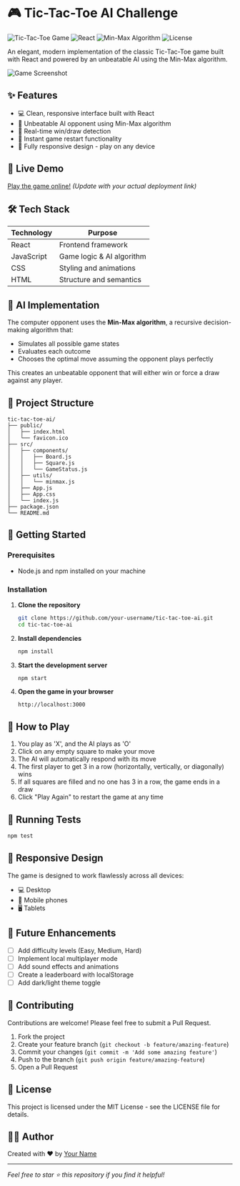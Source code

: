 # 🎮 Tic-Tac-Toe AI Challenge

![Tic-Tac-Toe Game](https://img.shields.io/badge/Game-Tic--Tac--Toe-blue)
![React](https://img.shields.io/badge/Built%20with-React-61DAFB?logo=react)
![Min-Max Algorithm](https://img.shields.io/badge/AI-Min--Max%20Algorithm-red)
![License](https://img.shields.io/badge/License-MIT-green)

An elegant, modern implementation of the classic Tic-Tac-Toe game built with React and powered by an unbeatable AI using the Min-Max algorithm.

![Game Screenshot](./screenshot.png)

## ✨ Features

- 💻 Clean, responsive interface built with React
- 🧠 Unbeatable AI opponent using Min-Max algorithm
- 🎯 Real-time win/draw detection
- 🔄 Instant game restart functionality
- 📱 Fully responsive design - play on any device

## 🚀 Live Demo

[Play the game online!](https://your-username.github.io/tic-tac-toe-ai/) *(Update with your actual deployment link)*

## 🛠️ Tech Stack

| Technology | Purpose |
|------------|---------|
| React | Frontend framework |
| JavaScript | Game logic & AI algorithm |
| CSS | Styling and animations |
| HTML | Structure and semantics |

## 🤖 AI Implementation

The computer opponent uses the **Min-Max algorithm**, a recursive decision-making algorithm that:
- Simulates all possible game states
- Evaluates each outcome
- Chooses the optimal move assuming the opponent plays perfectly

This creates an unbeatable opponent that will either win or force a draw against any player.

## 📂 Project Structure

```
tic-tac-toe-ai/
├── public/
│   ├── index.html
│   └── favicon.ico
├── src/
│   ├── components/
│   │   ├── Board.js
│   │   ├── Square.js
│   │   └── GameStatus.js
│   ├── utils/
│   │   └── minmax.js
│   ├── App.js
│   ├── App.css
│   └── index.js
├── package.json
└── README.md
```

## 🚀 Getting Started

### Prerequisites
- Node.js and npm installed on your machine

### Installation

1. **Clone the repository**
   ```bash
   git clone https://github.com/your-username/tic-tac-toe-ai.git
   cd tic-tac-toe-ai
   ```

2. **Install dependencies**
   ```bash
   npm install
   ```

3. **Start the development server**
   ```bash
   npm start
   ```

4. **Open the game in your browser**
   ```
   http://localhost:3000
   ```

## 🎯 How to Play

1. You play as 'X', and the AI plays as 'O'
2. Click on any empty square to make your move
3. The AI will automatically respond with its move
4. The first player to get 3 in a row (horizontally, vertically, or diagonally) wins
5. If all squares are filled and no one has 3 in a row, the game ends in a draw
6. Click "Play Again" to restart the game at any time

## 🧪 Running Tests

```bash
npm test
```

## 📱 Responsive Design

The game is designed to work flawlessly across all devices:
- 💻 Desktop
- 📱 Mobile phones
- 🖥️ Tablets

## 🔮 Future Enhancements

- [ ] Add difficulty levels (Easy, Medium, Hard)
- [ ] Implement local multiplayer mode
- [ ] Add sound effects and animations
- [ ] Create a leaderboard with localStorage
- [ ] Add dark/light theme toggle

## 🤝 Contributing

Contributions are welcome! Please feel free to submit a Pull Request.

1. Fork the project
2. Create your feature branch (`git checkout -b feature/amazing-feature`)
3. Commit your changes (`git commit -m 'Add some amazing feature'`)
4. Push to the branch (`git push origin feature/amazing-feature`)
5. Open a Pull Request

## 📜 License

This project is licensed under the MIT License - see the LICENSE file for details.

## 👨‍💻 Author

Created with ❤️ by [Your Name](https://github.com/your-username)

---

*Feel free to star ⭐ this repository if you find it helpful!*
